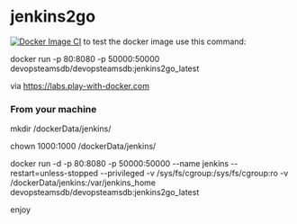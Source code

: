 # jenkins2go

[![Docker Image CI](https://github.com/devopsteamsdb/jenkins2go/actions/workflows/docker-image.yml/badge.svg)](https://github.com/devopsteamsdb/jenkins2go/actions/workflows/docker-image.yml)
to test the docker image use this command:


docker run -p 80:8080 -p 50000:50000 devopsteamsdb/devopsteamsdb:jenkins2go_latest

via https://labs.play-with-docker.com


### From your machine

mkdir /dockerData/jenkins/

chown 1000:1000 /dockerData/jenkins/

docker run -d -p 80:8080 -p 50000:50000 --name jenkins --restart=unless-stopped --privileged -v /sys/fs/cgroup:/sys/fs/cgroup:ro -v /dockerData/jenkins:/var/jenkins_home devopsteamsdb/devopsteamsdb:jenkins2go_latest


enjoy
